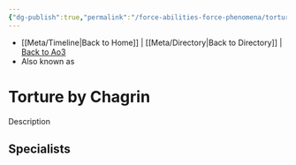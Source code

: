 ```yaml
---
{"dg-publish":true,"permalink":"/force-abilities-force-phenomena/torture-by-chagrin/"}
---
```


- [[Meta/Timeline\|Back to Home]] | [[Meta/Directory\|Back to Directory]] | [Back to Ao3](https://archiveofourown.org/works/19334440/chapters/45992584)
- Also known as 

# Torture by Chagrin
Description

**Specialists**
- 